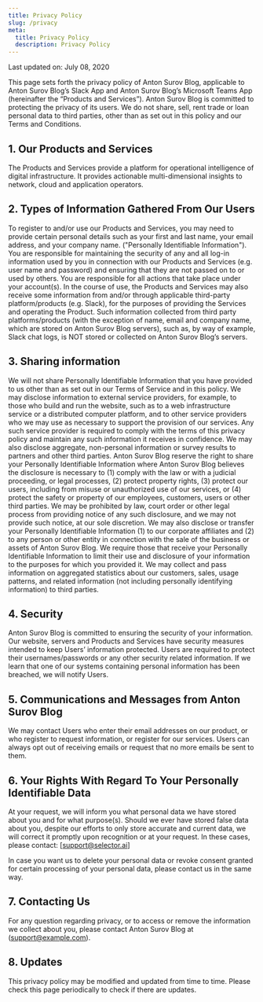 ```yaml
---
title: Privacy Policy
slug: /privacy
meta:
  title: Privacy Policy
  description: Privacy Policy
---
```

Last updated on: July 08, 2020

This page sets forth the privacy policy of Anton Surov Blog, applicable to Anton Surov Blog’s Slack App and Anton Surov Blog’s Microsoft Teams App (hereinafter the “Products and Services”). Anton Surov Blog  is committed to protecting the privacy of its users. We do not share, sell, rent trade or loan personal data to third parties, other than as set out in this policy and our Terms and Conditions.

## 1.  Our Products and Services

The Products and Services provide a platform for operational intelligence of digital infrastructure. It provides actionable multi-dimensional insights to network, cloud and application operators.

## 2.  Types of Information Gathered From Our Users

To register to and/or use our Products and Services, you may need to provide certain personal details such as your first and last name, your email address, and your company name. ("Personally Identifiable Information"). You are responsible for maintaining the security of any and all log-in information used by you in connection with our Products and Services (e.g. user name and password) and ensuring that they are not passed on to or used by others. You are responsible for all actions that take place under your account(s). In the course of use, the Products and Services may also receive some information from and/or through applicable third-party platform/products (e.g. Slack), for the purposes of providing the Services and operating the Product. Such information collected from third party platforms/products (with the exception of name, email and company name, which are stored on Anton Surov Blog servers), such as, by way of example, Slack chat logs, is NOT stored or collected on Anton Surov Blog’s servers.

## 3.  Sharing information

We will not share Personally Identifiable Information that you have provided to us other than as set out in our Terms of Service and in this policy. We may disclose information to external service providers, for example, to those who build and run the website, such as to a web infrastructure service or a distributed computer platform, and to other service providers who we may use as necessary to support the provision of our services. Any such service provider is required to comply with the terms of this privacy policy and maintain any such information it receives in confidence. We may also disclose aggregate, non-personal information or survey results to partners and other third parties. Anton Surov Blog reserve the right to share your Personally Identifiable Information where Anton Surov Blog believes the disclosure is necessary to (1) comply with the law or with a judicial proceeding, or legal processes, (2) protect property rights, (3) protect our users, including from misuse or unauthorized use of our services, or (4) protect the safety or property of our employees, customers, users or other third parties. We may be prohibited by law, court order or other legal process from providing notice of any such disclosure, and we may not provide such notice, at our sole discretion. We may also disclose or transfer your Personally Identifiable Information (1) to our corporate affiliates and (2) to any person or other entity in connection with the sale of the business or assets of Anton Surov Blog. We require those that receive your Personally Identifiable Information to limit their use and disclosure of your information to the purposes for which you provided it. We may collect and pass information on aggregated statistics about our customers, sales, usage patterns, and related information (not including personally identifying information) to third parties.

## 4.  Security

Anton Surov Blog is committed to ensuring the security of your information. Our website, servers and Products and Services have security measures intended to keep Users’ information protected. Users are required to protect their usernames/passwords or any other security related information. If we learn that one of our systems containing personal information has been breached, we will notify Users.

## 5.  Communications and Messages from Anton Surov Blog

We may contact Users who enter their email addresses on our product, or who register to request information, or register for our services. Users can always opt out of receiving emails or request that no more emails be sent to them.

## 6.  Your Rights With Regard To Your Personally Identifiable Data

At your request, we will inform you what personal data we have stored about you and for what purpose(s). Should we ever have stored false data about you, despite our efforts to only store accurate and current data, we will correct it promptly upon recognition or at your request. In these cases, please contact: [support@selector.ai]

In case you want us to delete your personal data or revoke consent granted for certain processing of your personal data, please contact us in the same way.

## 7.  Contacting Us

For any question regarding privacy, or to access or remove the information we collect about you, please contact Anton Surov Blog at (support@example.com).

## 8. Updates

This privacy policy may be modified and updated from time to time. Please check this page periodically to check if there are updates.
